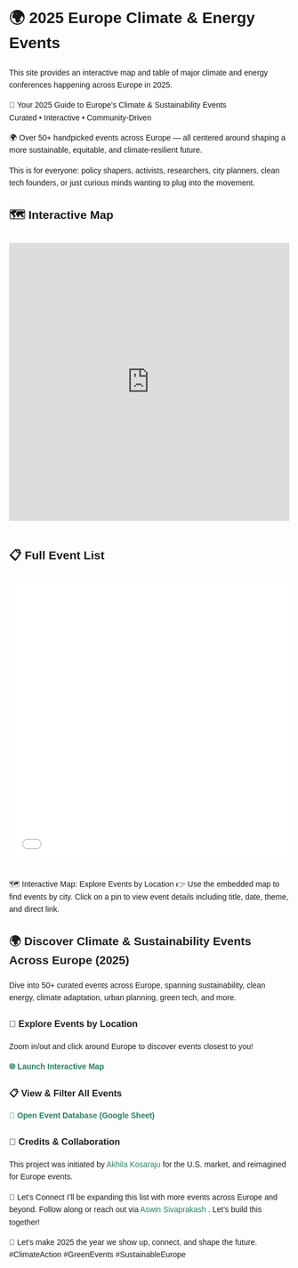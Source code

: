 
<!DOCTYPE html>
<html lang="en">
<head>
  <meta charset="UTF-8" />
  <meta name="viewport" content="width=device-width, initial-scale=1.0" />
  <title>2025 EU Climate & Energy Events</title>
  <style>
    body {
      font-family: Arial, sans-serif;
      line-height: 1.6;
      margin: 2rem;
    }
    iframe {
      width: 100%;
      height: 500px;
      border: none;
      margin: 1rem 0;
    }
  </style>
</head>
<body>
  <h1>🌍 2025 Europe Climate & Energy Events</h1>
  <p>This site provides an interactive map and table of major climate and energy conferences happening across Europe in 2025.</p>
  <p>🍃 Your 2025 Guide to Europe’s Climate & Sustainability Events<br>
  Curated • Interactive • Community-Driven</p>

  <p>🌍 Over 50+ handpicked events across Europe — all centered around shaping a more sustainable, equitable, and climate-resilient future.</p>

  <p>This is for everyone: policy shapers, activists, researchers, city planners, clean tech founders, or just curious minds wanting to plug into the movement.</p>

  <h2>🗺️ Interactive Map</h2>
  <iframe src="https://www.arcgis.com/apps/mapviewer/index.html?webmap=013b15c1c5bd482292bd0c7d921867a4" allowfullscreen></iframe>

  <h2>📋 Full Event List</h2>
  <!-- Embed Google Spreadsheet in view-only mode -->
  <iframe src="[https://docs.google.com/spreadsheets/d/e/2PACX-1vQNjyyhV3MiJd9w5kXmi01UBt8vQjEXhf5MI7jytMb8eVJwNYK9eqOgVs8vWfD2g0I/embedded?gid=0" width="100%" height="600" frameborder="0" allowfullscreen](https://docs.google.com/spreadsheets/d/17fWc03ryHaLykMorvR3GQPqmebPgxOd_ZNFMmp5R-JY/edit?usp=sharing)></iframe>

</body>
</html>




🗺️ Interactive Map: Explore Events by Location
👉 Use the embedded map to find events by city. Click on a pin to view event details including title, date, theme, and direct link.

<div style="font-family: Arial, sans-serif; line-height: 1.6; color: #1e1e1e;">

  <h2>🌍 Discover Climate & Sustainability Events Across Europe (2025)</h2>
  <p>
    Dive into 50+ curated events across Europe, spanning sustainability, clean energy, climate adaptation, urban planning, green tech, and more.
  </p>

  <h3>📍 Explore Events by Location</h3>
  <p>
    Zoom in/out and click around Europe to discover events closest to you!
  </p>
  <p>
    <a href="https://www.arcgis.com/apps/mapviewer/index.html?webmap=013b15c1c5bd482292bd0c7d921867a4" target="_blank" style="color: #2a7f62; text-decoration: none; font-weight: bold;">
      🌐 Launch Interactive Map
    </a>
  </p>

  <h3>📋 View & Filter All Events</h3>

  <p>
    <a href="https://docs.google.com/spreadsheets/d/17fWc03ryHaLykMorvR3GQPqmebPgxOd_ZNFMmp5R-JY/edit?usp=sharing" target="_blank" style="color: #2a7f62; text-decoration: none; font-weight: bold;">
      🧾 Open Event Database (Google Sheet)
    </a>
    
  </p>

  <h3>🤝 Credits & Collaboration</h3>
  <p>
    This project was initiated by 
    <a href="https://www.linkedin.com/in/akhilakosaraju" target="_blank" style="color: #2a7f62; text-decoration: none;">Akhila Kosaraju</a> for the U.S. market, and reimagined for Europe events. 
 <p>
🤝 Let’s Connect
  I’ll be expanding this list with more events across Europe and beyond.
  Follow along or reach out via  
  <a href="https://www.linkedin.com/in/aswin-sivaprakash" target="_blank" style="color: #2a7f62; text-decoration: none;">
    Aswin Sivaprakash
  </a>. Let’s build this together!
</p>

💚 Let’s make 2025 the year we show up, connect, and shape the future.
#ClimateAction #GreenEvents #SustainableEurope 

